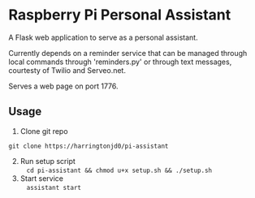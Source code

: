 # Raspberry Pi Personal Assistant

A Flask web application to serve as a personal assistant. 

Currently depends on a reminder service that can be managed through local commands through 'reminders.py' or through text messages, courtesty of Twilio and Serveo.net.

Serves a web page on port 1776.


## Usage

1. Clone git repo  
```
git clone https://harringtonjd0/pi-assistant
```  
2. Run setup script  
&nbsp;&nbsp;&nbsp;```cd pi-assistant && chmod u+x setup.sh && ./setup.sh```  
3. Start service  
&nbsp;&nbsp;&nbsp;```assistant start```  

